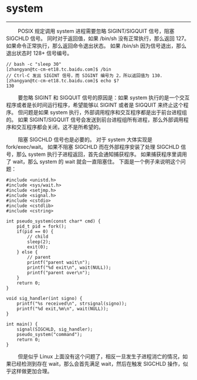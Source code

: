 # system
***

&emsp;&emsp;
POSIX 规定调用 system 进程需要忽略 SIGINT/SIGQUIT 信号，阻塞 SIGCHLD 信号。
同时对于返回值，如果 /bin/sh 没有正常执行，那么返回 127。
如果命令正常执行，那么返回命令退出状态。
如果 /bin/sh 因为信号退出，那么退出状态时 128+ 信号编号。

    // bash -c "sleep 30"
    [zhangyan@tc-cm-et18.tc.baidu.com]$ /bin
    // Ctrl-C 发出 SIGINT 信号，而 SIGINT 编号为 2，所以返回值为 130.
    [zhangyan@tc-cm-et18.tc.baidu.com]$ echo $?
    130

&emsp;&emsp;
要忽略 SIGINT 和 SIGQUIT 信号的原因是：如果 system 执行的是一个交互程序或者是长时间运行程序，希望能够以 SIGINT 或者是 SIGQUIT 来终止这个程序。
但问题是如果 system 执行，外部调用程序和交互程序都是出于前台进程组的。
如果 SIGINT/SIGQUIT 信号会发送到前台进程组所有进程，那么外部调用程序和交互程序都会关闭，这不是所希望的。

&emsp;&emsp;
阻塞 SIGCHLD 信号也是必要的。
对于 system 大体实现是 fork/exec/wait。
如果不阻塞 SIGCHLD 而在外部程序安装了处理 SIGCHLD 信号，那么 system 执行子进程返回，首先会通知捕获程序。
如果捕获程序里调用了 wait，那么 system 的 wait 就会一直阻塞住。
下面是一个例子来说明这个问题：

    #include <unistd.h>
    #include <sys/wait.h>
    #include <setjmp.h>
    #include <signal.h>
    #include <cstdio>
    #include <cstdlib>
    #include <cstring>
    
    int pseudo_system(const char* cmd) {
        pid_t pid = fork();
        if(pid == 0) {
            // child
            sleep(2);
            exit(0);
        } else { 
            // parent
            printf("parent wait\n");
            printf("%d exit\n", wait(NULL));
            printf("parent over\n");
        }
        return 0;
    }
    
    void sig_handler(int signo) {
        printf("%s received\n", strsignal(signo));
        printf("%d exit,%m\n", wait(NULL));
    }
    
    int main() {
        signal(SIGCHLD, sig_handler);
        pseudo_system("command");
        return 0;
    }

&emsp;&emsp;
但是似乎 Linux 上面没有这个问题了，相反一旦发生子进程消亡的情况，如果已经检测到存在 wait，那么会首先满足 wait，然后在触发 SIGCHLD 操作，似乎这样做更加合理。